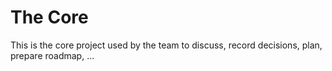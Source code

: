 # The Core

This is the core project used by the team to discuss, record decisions, plan, prepare roadmap, ...
